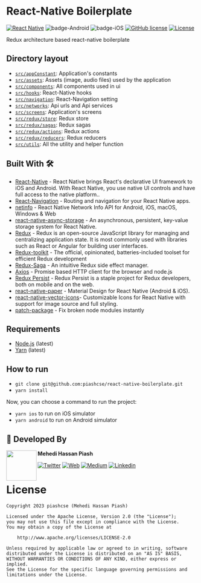 # React-Native Boilerplate
[![React Native](https://img.shields.io/badge/React%20Native-v0.74.2-green.svg)](https://facebook.github.io/react-native/)
![badge-Android](https://img.shields.io/badge/Platform-Android-brightgreen)
![badge-iOS](https://img.shields.io/badge/Platform-iOS-lightgray)
[![GitHub license](https://img.shields.io/badge/license-Apache%20License%202.0-blue.svg?style=flat)](https://www.apache.org/licenses/LICENSE-2.0)
<a href="https://github.com/piashcse"><img alt="License" src="https://img.shields.io/static/v1?label=GitHub&message=piashcse&color=C51162"/></a>

Redux architecture based react-native boilerplate <br>

## Directory layout
- [`src/appConstant`](src/appConstant): Application's constants
- [`src/assets`](src/assets): Assets (image, audio files) used by the application
- [`src/components`](src/components): All components used in ui
- [`src/hooks`](src/hooks): React-Native hooks
- [`src/navigation`](src/navigations): React-Navigation setting
- [`src/networks`](src/networks): Api urls and Api services
- [`src/screens`](src/screens): Application's screens
- [`src/redux/store`](src/redux/index.js): Redux store
- [`src/redux/sagas`](src/redux/sagas): Redux sagas
- [`src/redux/actions`](src/redux/actions): Redux actions
- [`src/redux/reducers`](src/redux/reducers): Redux reducers
- [`src/utils`](src/utils): All the utility and helper function 

## Built With 🛠
- [React-Native](https://reactnative.dev/) - React Native brings React's declarative UI framework to iOS and Android. With React Native, you use native UI controls and have full access to the native platform..
- [React-Navigation](https://reactnavigation.org/) - Routing and navigation for your React Native apps.
- [netinfo](https://github.com/react-native-netinfo/react-native-netinfo) - React Native Network Info API for Android, iOS, macOS, Windows & Web
- [react-native-async-storage](https://github.com/react-native-async-storage/async-storage#readme) - An asynchronous, persistent, key-value storage system for React Native.
- [Redux](https://redux.js.org/) - Redux is an open-source JavaScript library for managing and centralizing application state. It is most commonly used with libraries such as React or Angular for building user interfaces.
- [Redux-toolkit](https://redux-toolkit.js.org/) - The official, opinionated, batteries-included toolset for efficient Redux development
- [Redux-Saga](https://redux-saga.js.org/) - An intuitive Redux side effect manager.
- [Axios](https://github.com/axios/axios) - Promise based HTTP client for the browser and node.js
- [Redux Persist](https://www.npmjs.com/package/redux-persist) - Redux Persist is a staple project for Redux developers, both on mobile and on the web.
- [react-native-paper](https://github.com/callstack/react-native-paper) - Material Design for React Native (Android & iOS).
- [react-native-vector-icons](https://github.com/oblador/react-native-vector-icons)- Customizable Icons for React Native with support for image source and full styling.
- [patch-package](https://github.com/ds300/patch-package) - Fix broken node modules instantly 


## Requirements

- [Node.js](https://nodejs.org/) (latest)
- [Yarn](https://yarnpkg.com/) (latest)

## How to run

- `git clone git@github.com:piashcse/react-native-boilerplate.git` 
- `yarn install`

Now, you can choose a command to run the project:

- `yarn ios` to run on iOS simulator
- `yarn android` to run on Android simulator

## 👨 Developed By

<a href="https://twitter.com/piashcse" target="_blank">
  <img src="https://avatars.githubusercontent.com/piashcse" width="80" align="left">
</a>

**Mehedi Hassan Piash**

[![Twitter](https://img.shields.io/badge/-twitter-grey?logo=twitter)](https://twitter.com/piashcse)
[![Web](https://img.shields.io/badge/-web-grey?logo=appveyor)](https://piashcse.github.io/)
[![Medium](https://img.shields.io/badge/-medium-grey?logo=medium)](https://medium.com/@piashcse)
[![Linkedin](https://img.shields.io/badge/-linkedin-grey?logo=linkedin)](https://www.linkedin.com/in/piashcse/)

# License
```
Copyright 2023 piashcse (Mehedi Hassan Piash)

Licensed under the Apache License, Version 2.0 (the "License");
you may not use this file except in compliance with the License.
You may obtain a copy of the License at

    http://www.apache.org/licenses/LICENSE-2.0

Unless required by applicable law or agreed to in writing, software
distributed under the License is distributed on an "AS IS" BASIS,
WITHOUT WARRANTIES OR CONDITIONS OF ANY KIND, either express or implied.
See the License for the specific language governing permissions and
limitations under the License.
```

